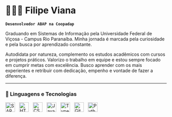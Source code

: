 # 🧑🏻‍💻 Filipe Viana

**`Desenvolvedor ABAP na Coopadap`**

Graduando em Sistemas de Informação pela Universidade Federal de Viçosa - Campus Rio Paranaíba. Minha jornada é marcada pela curiosidade e pela busca por aprendizado constante.

Autodidata por natureza, complemento os estudos acadêmicos com cursos e projetos práticos. Valorizo o trabalho em equipe e estou sempre focado em cumprir metas com excelência. Busco aprender com os mais experientes e retribuir com dedicação, empenho e vontade de fazer a diferença.

---

### 🤖 Linguagens e Tecnologias

<img align="left" alt="SAP" title="SAP" width="30px" style="padding-right: 10px;" src="https://upload.wikimedia.org/wikipedia/commons/5/59/SAP_2011_logo.svg" />

<img align="left" alt="HTML" title="HTML" width="30px" style="padding-right: 10px;" src="https://cdn.jsdelivr.net/gh/devicons/devicon@latest/icons/html5/html5-original.svg" />
<img align="left" alt="CSS" title="CSS" width="30px" style="padding-right: 10px;" src="https://cdn.jsdelivr.net/gh/devicons/devicon@latest/icons/css3/css3-original.svg" />
<img align="left" alt="JavaScript" title="JavaScript" width="30px" style="padding-right: 10px;" src="https://cdn.jsdelivr.net/gh/devicons/devicon@latest/icons/javascript/javascript-original.svg" />
<img align="left" alt="TypeScript" title="TypeScript" width="30px" style="padding-right: 10px;" src="https://cdn.jsdelivr.net/gh/devicons/devicon@latest/icons/typescript/typescript-original.svg" />
<img align="left" alt="Git" title="Git" width="30px" style="padding-right: 10px;" src="https://cdn.jsdelivr.net/gh/devicons/devicon@latest/icons/git/git-original.svg" />
<img align="left" alt="Python" title="Python" width="30px" style="padding-right: 10px;" src="https://cdn.jsdelivr.net/gh/devicons/devicon@latest/icons/python/python-original.svg" />

<br/>
<br/>
